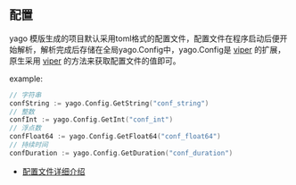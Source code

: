 ## 配置
yago 模版生成的项目默认采用toml格式的配置文件，配置文件在程序启动后便开始解析，解析完成后存储在全局yago.Config中，yago.Config是 [viper](https://github.com/spf13/viper) 的扩展，原生采用 [viper](https://github.com/spf13/viper) 的方法来获取配置文件的值即可。

example:

```go
// 字符串
confString := yago.Config.GetString("conf_string")
// 整数
confInt := yago.Config.GetInt("conf_int")
// 浮点数
confFloat64 := yago.Config.GetFloat64("conf_float64")
// 持续时间
confDuration := yago.Config.GetDuration("conf_duration")
```

* [配置文件详细介绍](detail.md)

